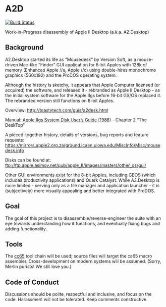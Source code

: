# A2D

[![Build Status](https://travis-ci.org/inexorabletash/a2d.svg?branch=master)](https://travis-ci.org/inexorabletash/a2d)

Work-in-Progress disassembly of Apple II Desktop (a.k.a. A2.Desktop)

## Background

A2.Desktop started its life as "Mousedesk" by Version Soft, as a mouse-driven
Mac-like "Finder" GUI application for 8-bit Apples with 128k of memory
(Enhanced Apple //e, Apple //c) using double-hires monochrome graphics
(560x192) and the ProDOS operating system.

Although the history is sketchy, it appears that Apple Computer licensed
(or acquired) the software, and released it - rebranded as Apple II Desktop -
as the initial system software for the Apple IIgs before 16-bit GS/OS
replaced it. The rebranded version still functions on 8-bit Apples.

Overview: http://toastytech.com/guis/a2desk.html

Manual: [Apple IIgs System Disk User’s Guide (1986)](https://mirrors.apple2.org.za/ftp.apple.asimov.net/documentation/misc/Apple%20IIgs%20System%20Disk%20Users%20Guide%20%281986%29.pdf) - Chapter 2 “The DeskTop”

A pieced-together history, details of versions, bug reports and feature requests: https://mirrors.apple2.org.za/ground.icaen.uiowa.edu/MiscInfo/Misc/mousedesk.info

Disks can be found at:
ftp://ftp.apple.asimov.net/pub/apple_II/images/masters/other_os/gui/

Other GUI environments exist for the 8-bit Apples, including GEOS (which includes
productivity applications) and Quark Catalyst. While A2.Desktop is more limited -
serving only as a file manager and application launcher - it is (subjectively)
more visually appealing and better integrated with ProDOS.

## Goal

The goal of this project is to disassemble/reverse-engineer the suite
with an eye towards understanding how it functions, and eventually fixing
bugs and adding functionality.

## Tools

The [cc65](http://cc65.github.io/cc65/) tool chain will be used; source files will
target the ca65 macro assembler. Cross-development on modern systems will be assumed.
(Sorry, Merlin purists! We still love you.)

## Code of Conduct

Discussions should be polite, respectful and inclusive, and focus on the code.
Harassment will not be tolerated. Keep comments constructive.
